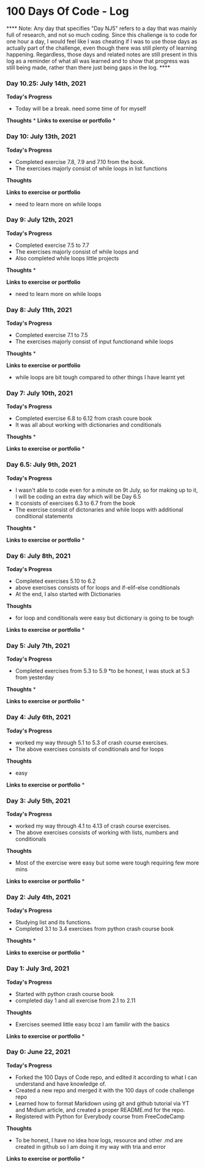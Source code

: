 # 100 Days Of Code - Log
**** Note: Any day that specifies "Day NJ5" refers to a day that was mainly full of research, and not so much coding. Since this challenge is to code for one hour a day, I would feel like I was cheating if I was to use those days as actually part of the challenge, even though there was still plenty of learning happening. Regardless, those days and related notes are still present in this log as a reminder of what all was learned and to show that progress was still being made, rather than there just being gaps in the log. ****




### Day 10.25: July 14th, 2021

**Today's Progress**
* Today will be a break. need some time of for myself

**Thoughts**
* 
**Links to exercise or portfolio**
* 



### Day 10: July 13th, 2021

**Today's Progress**
* Completed exercise 7.8, 7.9 and 7.10 from the book.
* The exercises majorly consist of while loops in list functions

**Thoughts** 

**Links to exercise or portfolio**
* need to learn more on while loops



### Day 9: July 12th, 2021

**Today's Progress**
* Completed exercise 7.5 to 7.7
* The exercises majorly consist of while loops and 
* Also completed while loops little projects


**Thoughts**
* 

**Links to exercise or portfolio**
* need to learn more on while loops




### Day 8: July 11th, 2021

**Today's Progress**
* Completed exercise 7.1 to 7.5
* The exercises majorly consist of input functionand while loops


**Thoughts**
* 

**Links to exercise or portfolio**
* while loops are bit tough compared to other things I have learnt yet



### Day 7: July 10th, 2021

**Today's Progress**
* Completed exercise 6.8 to 6.12 from crash coure book 
* It was all about working with dictionaries and conditionals


**Thoughts**
* 

**Links to exercise or portfolio**
*



### Day 6.5: July 9th, 2021

**Today's Progress**
* I wasn't able to code even for a minute on 9t July, so for making up to it, I will be coding an extra day which will be Day 6.5
* It consists of exercises 6.3 to 6.7 from the book
* The exercise consist of dictonaries and while loops with additional conditional statements


**Thoughts**
* 

**Links to exercise or portfolio**
*



### Day 6: July 8th, 2021

**Today's Progress**
* Completed exercises 5.10 to 6.2 
* above exercises consists of for loops and if-elif-else conditionals
* At the end, I also started with Dictionaries

**Thoughts**
* for loop and conditionals were easy but dictionary is going to be tough

**Links to exercise or portfolio**
*



### Day 5: July 7th, 2021

**Today's Progress**
* Completed exercises from 5.3 to 5.9 
*to be honest, I was stuck at 5.3 from yesterday

**Thoughts**
* 

**Links to exercise or portfolio**
*



### Day 4: July 6th, 2021

**Today's Progress**
* worked my way through 5.1 to 5.3 of crash course exercises.
* The above exercises consists of conditionals and for loops

**Thoughts**
* easy

**Links to exercise or portfolio**
*



### Day 3: July 5th, 2021

**Today's Progress**
* worked my way through 4.1 to 4.13 of crash course exercises.
* The above exercises consists of working with lists, numbers and conditionals

**Thoughts**
* Most of the exercise were easy but some were tough requiring few more mins 

**Links to exercise or portfolio**
*



### Day 2: July 4th, 2021

**Today's Progress**
* Studying list and its functions.
* Completed 3.1 to 3.4 exercises from python crash course book

**Thoughts**
* 

**Links to exercise or portfolio**
*  



### Day 1: July 3rd, 2021

**Today's Progress**
* Started with python crash course book
* completed day 1 and all exercise from 2.1 to 2.11

**Thoughts**
* Exercises seemed little easy bcoz I am familir with the basics

**Links to exercise or portfolio**
*  



### Day 0: June 22, 2021

**Today's Progress**
* Forked the 100 Days of Code repo, and edited it according to what I can understand and have knowledge of.
* Created a new repo and merged it with the 100 days of code challenge repo
* Learned how to format Markdown using git and github tutorial via YT and Mrdium article, and created a proper README.md for the repo.
* Registered with Python for Everybody course from FreeCodeCamp

**Thoughts**
* To be honest, I have no idea how logs, resource and other .md are created in github so I am doing it my way with tria and error

**Links to exercise or portfolio**
*  